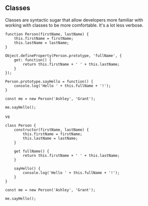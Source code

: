 ## Classes

Classes are syntactic sugar that allow developers more familiar with working with classes to be more comfortable. It's a lot less verbose.

```
function Person(firstName, lastName) {
    this.firstName = firstName;
    this.lastName = lastName;
}

Object.defineProperty(Person.prototype, 'fullName', {
    get: function() {
        return this.firstName + ' ' + this.lastName;
    }
});

Person.prototype.sayHello = function() {
    console.log('Hello ' + this.fullName + '!');
}

const me = new Person('Ashley', 'Grant');

me.sayHello();
```

vs

```
class Person {
    constructor(firstName, lastName) {
        this.firstName = firstName;
        this.lastName = lastName;
    }

    get fullName() {
        return this.firstName + ' ' + this.lastName;
    }

    sayHello() {
        console.log('Hello ' + this.fullName + '!');
    }
}

const me = new Person('Ashley', 'Grant');

me.sayHello();
```